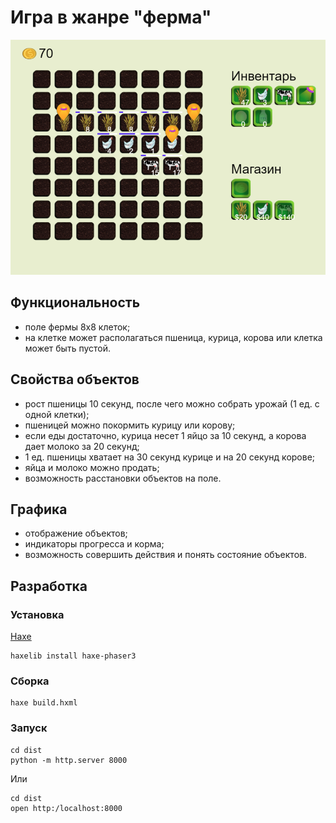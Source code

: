 # Игра в жанре "ферма"

![Игра-ферма](/images/github.png)

## Функциональность
- поле фермы 8x8 клеток;
- на клетке может располагаться пшеница, курица, корова или клетка может быть пустой.

## Свойства объектов
- рост пшеницы 10 секунд, после чего можно собрать урожай (1 ед. с одной клетки);
- пшеницей можно покормить курицу или корову;
- если еды достаточно, курица несет 1 яйцо за 10 секунд, а корова дает молоко за 20 секунд;
- 1 ед. пшеницы хватает на 30 секунд курице и на 20 секунд корове;
- яйца и молоко можно продать;
- возможность расстановки объектов на поле.

## Графика
- отображение объектов;
- индикаторы прогресса и корма;
- возможность совершить действия и понять состояние объектов.

## Разработка

### Установка

[Haxe](https://haxe.org/)

    haxelib install haxe-phaser3

### Сборка

    haxe build.hxml

### Запуск

    cd dist
    python -m http.server 8000

Или

    cd dist
    open http:/localhost:8000
